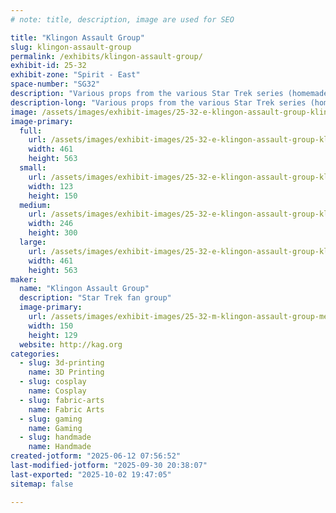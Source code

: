```yaml
---
# note: title, description, image are used for SEO

title: "Klingon Assault Group"
slug: klingon-assault-group
permalink: /exhibits/klingon-assault-group/
exhibit-id: 25-32
exhibit-zone: "Spirit - East"
space-number: "SG32"
description: "Various props from the various Star Trek series (homemade)"
description-long: "Various props from the various Star Trek series (homemade)"
image: /assets/images/exhibit-images/25-32-e-klingon-assault-group-klin-zha-board-246x300.jpg
image-primary: 
  full:
    url: /assets/images/exhibit-images/25-32-e-klingon-assault-group-klin-zha-board-full.jpg
    width: 461
    height: 563
  small:
    url: /assets/images/exhibit-images/25-32-e-klingon-assault-group-klin-zha-board-123x150.jpg
    width: 123
    height: 150
  medium:
    url: /assets/images/exhibit-images/25-32-e-klingon-assault-group-klin-zha-board-246x300.jpg
    width: 246
    height: 300
  large:
    url: /assets/images/exhibit-images/25-32-e-klingon-assault-group-klin-zha-board-461x563.jpg
    width: 461
    height: 563
maker: 
  name: "Klingon Assault Group"
  description: "Star Trek fan group"
  image-primary:
    url: /assets/images/exhibit-images/25-32-m-klingon-assault-group-meet-kag-150x129.png
    width: 150
    height: 129
  website: http://kag.org
categories: 
  - slug: 3d-printing
    name: 3D Printing
  - slug: cosplay
    name: Cosplay
  - slug: fabric-arts
    name: Fabric Arts
  - slug: gaming
    name: Gaming
  - slug: handmade
    name: Handmade
created-jotform: "2025-06-12 07:56:52"
last-modified-jotform: "2025-09-30 20:38:07"
last-exported: "2025-10-02 19:47:05"
sitemap: false

---
```

